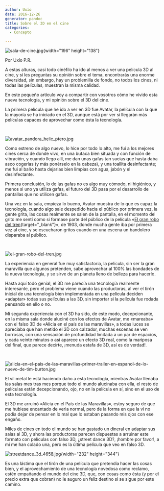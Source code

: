 ```yaml
---
author: Uxío
date: 2016-12-26
generator: pandoc
title: Sobre el 3D en el cine
categories:
  - Concepto

---
```




![sala-de-cine.jpg](http://www.amenito.com/uploads/sala-de-cine.jpg?v=1275908780144){width="196"
height="138"}

Por Uxío P.R.

A estas alturas, casi todo cinéfilo ha ido al menos a ver una película
3D al cine, y si les preguntas su opinión sobre el tema, encontrarás una
enorme diversidad, sin embargo, hay un problemilla de fondo, no todos
los cines, ni todas las películas, muestran la misma calidad.

En este pequeño artículo voy a compartir con vosotros cómo he vivido
esta nueva tecnología, y mi opinión sobre el 3D del cine.

La primera película que he ido a ver en 3D fue Avatar, la película con
la que la mayoría se ha iniciado en el 3D, aunque está por ver si
llegarán más películas capaces de aprovechar como ésta la tecnología.

 

![avatar_pandora_helic_ptero.jpg](http://entelequia.bligoo.com/media/users/1/79903/images/public/4621/avatar_pandora_helic_ptero.jpg?v=1275908540815)

Como estreno de algo nuevo, lo hice por todo lo alto, me fui a los
mejores cines cerca de donde vivo, en una butaca bien situada y con
función de vibración, y cuando llego allí, me dan unas gafas tan sucias
que hasta daba asco cogerlas (y más ponérselo en la cabeza), y una
toallita desinfectante; me fui al baño hasta dejarlas bien limpias con
agua, jabón y el desinfectante.

Primera conclusión, lo de las gafas no es algo muy cómodo, ni higiénico,
y menos si uno ya utiliza gafas, el futuro del 3D pasa por el desarrollo
de pantallas que no utilicen gafas.

Una vez en la sala, empieza lo bueno, Avatar muestra de lo que es capaz
la tecnología, cuando algo sale despedido hacia el público por primera
vez, la gente grita, las cosas realmente se salen de la pantalla, en el
momento del grito me sentí como si formase parte del público de la
película «[El gran robo del
tren](http://www.cinematismo.com/cine-de-aventuras/el-gran-robo-del-tren/){target="_blank"}«,
de 1903, donde mucha gente iba por primera vez al cine, y se escucharon
gritos cuando en una escena un bandolero disparaba al público.

 

![el-gran-robo-del-tren.jpg](http://www.cinematismo.com/img/el-gran-robo-del-tren.jpg?v=1275908562842)

La experiencia en general fue muy satisfactoria, la película, sin ser la
gran maravilla que algunos pretenden, sabe aprovechar al 100% las
bondades de la nueva tecnología, y se sirve de un planeta lleno de
belleza para hacerlo.

Hasta aquí todo genial, el 3D me parecía una tecnología realmente
interesante, pero el problema viene cuando las productoras, al ver el
tirón inicial de una tecnología bien implementada en una película
deciden «adaptar» todas sus películas a las 3D, sin importar si la
película fue rodada pensando en ello o no.

Mi segunda experiencia con el 3D ha sido, de este modo, decepcionante,
en la misma sala donde aluciné con los efectos de Avatar, me «mareaba»
con el falso 3D de «Alicia en el país de las maravillas», a todas luces
se apreciaba que han metido el 3D con calzador, muchas escenas se ven
borrosas, con una sensación de profundidad limitada a un par de
espacios, y cada veinte minutos o así aparece un efecto 3D real, como la
mariposa del final, que parece decirte, ¡menuda estafa de 3D, así es de
verdad!.

 

![alicia-en-el-pais-de-las-maravillas-primer-trailer-en-espanol-de-lo-nuevo-de-tim-burton.jpg](http://www.notasdecine.es/files/2009/07/alicia-en-el-pais-de-las-maravillas-primer-trailer-en-espanol-de-lo-nuevo-de-tim-burton.jpg?v=1275908631160)

El vil metal le está haciendo daño a esta tecnología, mientras Avatar
llenaba las salas mes tras mes porque todo el mundo alucinaba con ella,
el resto de películas están decepcionando, ojo, no en la película en sí,
sino en el uso de esta tecnología.

El 3D me arruinó «Alicia en el País de las Maravillas», estoy seguro de
que me hubiese encantado de verla normal, pero de la forma en que la vi
no podía dejar de pensar en lo mal que lo estaban pasando mis ojos con
ese engaño.

Miles de cines en todo el mundo se han gastado un dineral en adaptar sus
salas al 3D, y ahora las productoras parecen dispuestas a arruinar este
formato con películas con falso 3D, ¿street dance 3D?, ¡hombre por
favor!, a mi me han colado una, pero es la última película que veo en
falso 3D.

![streetdance_3d_4658.jpg](http://www.elseptimoarte.net/carteles/streetdance_3d_4658.jpg?v=1275908665313){width="232"
height="344"}

Es una lástima que el tirón de una película que pretendía hacer las
cosas bien, y el aprovechamiento de una tecnología novedosa como
reclamo, estén empañando el mundo del cine 3D, que, con cosas como ésta
(y por el precio extra que cobran) no le auguro un feliz destino si se
sigue por este camino.
